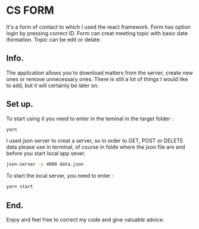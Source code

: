 # CS FORM

It's a form of contact to which I used the react framework. Form has option login by pressing correct ID.
Form can creat meeting topic with basic date iformation. Topic can be edit or delate.

## Info.

The application allows you to download matters from the server, create new ones or remove unnecessary ones. There is still a lot of things I would like to add, but it will certainly be later on.

## Set up.

To start using it you need to enter in the teminal in the target folder :

```bash
yarn
```

I used json server to creat a server, so in order to GET, POST or DELETE data please use in terminal, of course in folde where the json file are and before you start local app sever.

```bash
json-server -p 4000 data.json
```

To start the local server, you need to enter :

```bash
yarn start
```

## End.

Enjoy and feel free to correct my code and give valuable advice.

